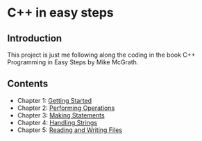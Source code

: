 # C++ in easy steps

## Introduction

This project is just me following along the coding in the book C++ Programming in Easy Steps by Mike McGrath.

## Contents

- Chapter 1: [Getting Started](ch-1/getting-started.md)
- Chapter 2: [Performing Operations](ch-2/performing-operations.md)
- Chapter 3: [Making Statements](ch-3/making-statements.md)
- Chapter 4: [Handling Strings](ch-4/handling-strings.md)
- Chapter 5: [Reading and Writing Files](ch-5/reading-and-writing-files.md)